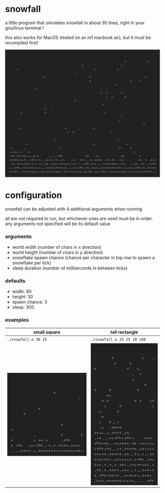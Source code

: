 # snowfall
a little program that simulates snowfall in about 30 lines, right in your gnu/linux terminal !

this also works for MacOS (tested on an m1 macbook air), but it must be recompiled first!

![snowfall preview](./imgs/preview.png)

# configuration
snowfall can be adjusted with 4 additional arguments when running

all are not required to run, but whichever ones are used must be in order. any arguments not specified will be its default value

### arguments
 - world width (number of chars in x direction)
 - world height (number of chars in y direction)
 - snowflake spawn chance (chance per character in top row to spawn a snowflake per tick)
 - sleep duration (number of milliseconds in between ticks)

### defaults
 - width: 80
 - height: 30
 - spawn chance: 3
 - sleep: 300

### examples
| **small square** | **tall rectangle** |
| ---------------- | ------------------- |
| `./snowfall.o 30 15` | `./snowfall.o 25 25 10 100` |
| ![custom preview](./imgs/small_square.png) | ![custom preview 2](./imgs/column.png) |
